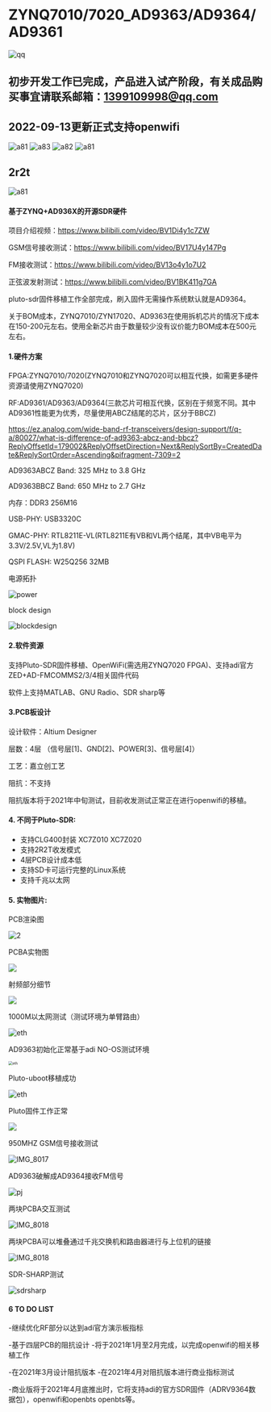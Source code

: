 # ZYNQ7010/7020_AD9363/AD9364/AD9361
![qq](images/qq.PNG)
## 初步开发工作已完成，产品进入试产阶段，有关成品购买事宜请联系邮箱：1399109998@qq.com 
## 2022-09-13更新正式支持openwifi
![a81](images/IMG_2371.JPG)
![a83](images/IMG_2753.JPG)
![a82](images/IMG_2754.JPG)
![a81](images/IMG_2747.JPG)
## 2r2t
![a81](images/IMG_2765.JPG)

####  基于ZYNQ+AD936X的开源SDR硬件

项目介绍视频：https://www.bilibili.com/video/BV1Di4y1c7ZW

GSM信号接收测试：https://www.bilibili.com/video/BV17U4y147Pg

FM接收测试：https://www.bilibili.com/video/BV13o4y1o7U2

正弦波发射测试：https://www.bilibili.com/video/BV1BK411g7GA

pluto-sdr固件移植工作全部完成，刷入固件无需操作系统默认就是AD9364。

关于BOM成本，ZYNQ7010/ZYN17020、AD9363在使用拆机芯片的情况下成本在150-200元左右。使用全新芯片由于数量较少没有议价能力BOM成本在500元左右。

#### 1.硬件方案

FPGA:ZYNQ7010/7020(ZYNQ7010和ZYNQ7020可以相互代换，如需更多硬件资源请使用ZYNQ7020)

RF:AD9361/AD9363/AD9364(三款芯片可相互代换，区别在于频宽不同。其中AD9361性能更为优秀，尽量使用ABCZ结尾的芯片，区分于BBCZ)

https://ez.analog.com/wide-band-rf-transceivers/design-support/f/q-a/80027/what-is-difference-of-ad9363-abcz-and-bbcz?ReplyOffsetId=179002&ReplyOffsetDirection=Next&ReplySortBy=CreatedDate&ReplySortOrder=Ascending&pifragment-7309=2

AD9363ABCZ Band: 325 MHz to 3.8 GHz

AD9363BBCZ Band: 650 MHz to 2.7 GHz

内存：DDR3 256M16

USB-PHY: USB3320C

GMAC-PHY: RTL8211E-VL(RTL8211E有VB和VL两个结尾，其中VB电平为3.3V/2.5V,VL为1.8V)

QSPI FLASH: W25Q256 32MB

电源拓扑

![power](images/power.png)

block design

![blockdesign](images/blockdesign.png)

#### 2.软件资源

支持Pluto-SDR固件移植、OpenWiFi(需选用ZYNQ7020 FPGA)、支持adi官方ZED+AD-FMCOMMS2/3/4相关固件代码

软件上支持MATLAB、GNU Radio、SDR sharp等

#### 3.PCB板设计

设计软件：Altium Designer

层数：4层 （信号层[1]、GND[2]、POWER[3]、信号层[4]）

工艺：嘉立创工艺

阻抗：不支持

阻抗版本将于2021年中旬测试，目前收发测试正常正在进行openwifi的移植。

#### 4. 不同于Pluto-SDR:

- 支持CLG400封装 XC7Z010 XC7Z020
- 支持2R2T收发模式
- 4层PCB设计成本低
- 支持SD卡可运行完整的Linux系统
- 支持千兆以太网

#### 5. 实物图片:

PCB渲染图

![2](images/grade.png)

PCBA实物图

![](images/IMG_8132.JPG)

射频部分细节

![](images/IMG_8133.JPG)

1000M以太网测试（测试环境为单臂路由）

![eth](images/500m.JPG)

AD9363初始化正常基于adi NO-OS测试环境

<img src="images/csh.png" alt="eth" style="zoom:50%;" />

Pluto-uboot移植成功

![eth](images/pluto-system.png)

Pluto固件工作正常

![](images/IMG_8016.PNG)

950MHZ GSM信号接收测试

![IMG_8017](images/iio.png)

AD9363破解成AD9364接收FM信号 

![pj](images/pj.png)

两块PCBA交互测试

![IMG_8018](images/IMG_8129.JPG)

两块PCBA可以堆叠通过千兆交换机和路由器进行与上位机的链接

![IMG_8018](images/IMG_8131.JPG)

SDR-SHARP测试

![sdrsharp](images/sdrsharp.jpg)

#### 6 TO DO LIST

-继续优化RF部分以达到adi官方演示板指标 

-基于四层PCB的阻抗设计 -将于2021年1月至2月完成，以完成openwifi的相关移植工作 

-在2021年3月设计阻抗版本 -在2021年4月对阻抗版本进行商业指标测试 

-商业版将于2021年4月底推出时，它将支持adi的官方SDR固件（ADRV9364数据包），openwifi和openbts openbts等。